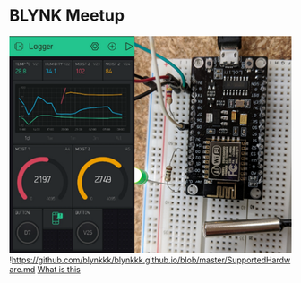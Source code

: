# BLYNK Meetup
![IoT4Makers](images/BlynkMeetup2.png?raw=true "Meetup")
!https://github.com/blynkkk/blynkkk.github.io/blob/master/SupportedHardware.md
[What is this](https://github.com/blynkkk/blynkkk.github.io/blob/master/SupportedHardware.md "Supported Hardware")
